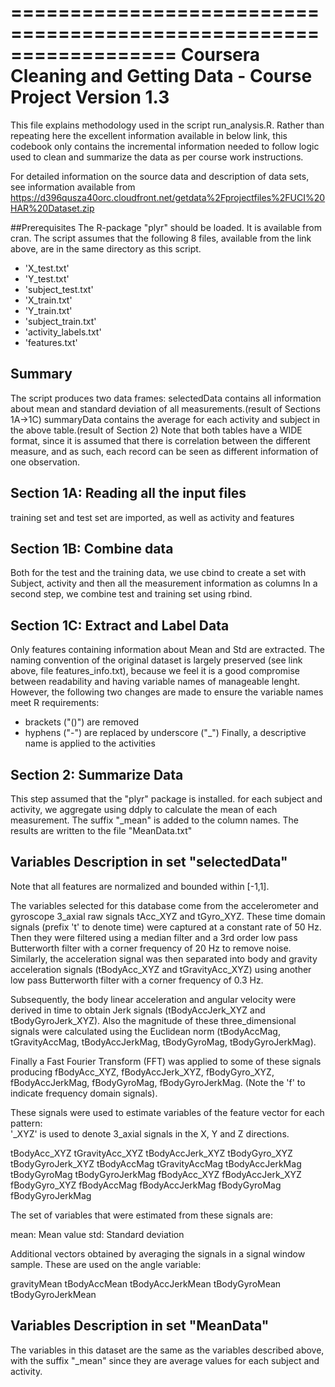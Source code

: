 ==================================================================
Coursera Cleaning and Getting Data - Course Project
Version 1.3
==================================================================

This file explains methodology used in the script run_analysis.R.
Rather than repeating here the excellent information available in below link, this codebook only contains the incremental information needed to follow logic used to clean and summarize the data as per course work instructions.

For detailed information on the source data and description of data sets, see information available from https://d396qusza40orc.cloudfront.net/getdata%2Fprojectfiles%2FUCI%20HAR%20Dataset.zip

##Prerequisites
The R-package "plyr" should be loaded. It is available from cran.
The script assumes that the following 8 files, available from the link above, are in the same directory as this script.
* 'X_test.txt'
* 'Y_test.txt'
* 'subject_test.txt'
* 'X_train.txt'
* 'Y_train.txt'
* 'subject_train.txt'
* 'activity_labels.txt'
* 'features.txt'

## Summary
The script produces two data frames:
selectedData contains all information about mean and standard deviation of all measurements.(result of Sections 1A->1C)
summaryData contains the average for each activity and subject in the above table.(result of Section 2)
Note that both tables have a WIDE format, since it is assumed that there is correlation between the different measure, and as such, each record can be seen as different information of one observation.

## Section 1A: Reading all the input files
training set and test set are imported, as well as activity and features

## Section 1B: Combine data
Both for the test and the training data, we use cbind to create a set with Subject, activity and then all the measurement information as columns
In a second step, we combine test and training set using rbind.

## Section 1C: Extract and Label Data
Only features containing information about Mean and Std are extracted.
The naming convention of the original dataset is largely preserved (see link above, file features_info.txt), because we feel it is a good compromise between readability and having variable names of manageable lenght. However, the following two changes are made to ensure the variable names meet R requirements:
- brackets ("()") are removed
- hyphens ("-") are replaced by underscore ("_")
Finally, a descriptive name is applied to the activities

## Section 2: Summarize Data
This step assumed that the "plyr" package is installed.
for each subject and activity, we aggregate using ddply to calculate the mean of each measurement. The suffix "_mean" is added to the column names.
The results are written to the file "MeanData.txt"

## Variables Description in set "selectedData"

Note that all features are normalized and bounded within [-1,1].

The variables selected for this database come from the accelerometer and gyroscope 3_axial raw signals tAcc_XYZ and tGyro_XYZ. These time domain signals (prefix 't' to denote time) were captured at a constant rate of 50 Hz. Then they were filtered using a median filter and a 3rd order low pass Butterworth filter with a corner frequency of 20 Hz to remove noise. Similarly, the acceleration signal was then separated into body and gravity acceleration signals (tBodyAcc_XYZ and tGravityAcc_XYZ) using another low pass Butterworth filter with a corner frequency of 0.3 Hz. 

Subsequently, the body linear acceleration and angular velocity were derived in time to obtain Jerk signals (tBodyAccJerk_XYZ and tBodyGyroJerk_XYZ). Also the magnitude of these three_dimensional signals were calculated using the Euclidean norm (tBodyAccMag, tGravityAccMag, tBodyAccJerkMag, tBodyGyroMag, tBodyGyroJerkMag). 

Finally a Fast Fourier Transform (FFT) was applied to some of these signals producing fBodyAcc_XYZ, fBodyAccJerk_XYZ, fBodyGyro_XYZ, fBodyAccJerkMag, fBodyGyroMag, fBodyGyroJerkMag. (Note the 'f' to indicate frequency domain signals). 

These signals were used to estimate variables of the feature vector for each pattern:  
'_XYZ' is used to denote 3_axial signals in the X, Y and Z directions.

tBodyAcc_XYZ
tGravityAcc_XYZ
tBodyAccJerk_XYZ
tBodyGyro_XYZ
tBodyGyroJerk_XYZ
tBodyAccMag
tGravityAccMag
tBodyAccJerkMag
tBodyGyroMag
tBodyGyroJerkMag
fBodyAcc_XYZ
fBodyAccJerk_XYZ
fBodyGyro_XYZ
fBodyAccMag
fBodyAccJerkMag
fBodyGyroMag
fBodyGyroJerkMag

The set of variables that were estimated from these signals are: 

mean: Mean value
std: Standard deviation

Additional vectors obtained by averaging the signals in a signal window sample. These are used on the angle variable:

gravityMean
tBodyAccMean
tBodyAccJerkMean
tBodyGyroMean
tBodyGyroJerkMean

## Variables Description in set "MeanData"
The variables in this dataset are the same as the variables described above, with the suffix "_mean" since they are average values for each subject and activity.
